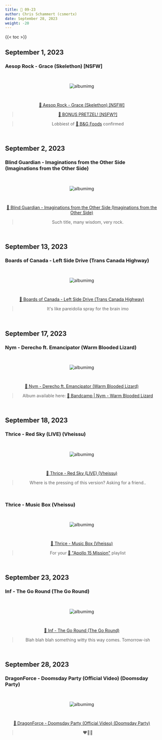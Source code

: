 ```yaml
---
title: 🎸 09-23
author: Chris Schammert (csmertx)
date: September 28, 2023
weight: -20
---
```


<!--more-->

{{< toc >}}

## September 1, 2023
### Aesop Rock - Grace (Skelethon) [NSFW]

<br />
<div style="text-align: center;">

![albumimg](/Blog/music/images/aesop_rock_skelethon_digipak.jpg "Aesop Rock - Skelethon (Digipak CD) - Album Art")

<br />

[🔗 Aesop Rock - Grace (Skelethon) [NSFW]](https://www.youtube.com/watch?v=4bX_RtIo2hY "YouTube | Aesop Rock - Grace (Skelethon)")
> [🔗 BONUS PRETZEL! [NSFW?]](https://www.youtube.com/watch?v=5gA-1bpXarY "YouTube | ATHF and Sealab 2021 crossover")

> Lobbiest of [🔗 B&G Foods](https://en.wikipedia.org/wiki/B%26G_Foods "Wikipedia | B&G Foods") confirmed
</div>
<br />

## September 2, 2023
### Blind Guardian - Imaginations from the Other Side (Imaginations from the Other Side)

<br />
<div style="text-align: center;">

![albumimg](/Blog/music/images/blind_guardian_imaginations_from_the_other_side.jpg "Blind Guardian - Imaginations from the Other Side - Album Art")

<br />

[🔗 Blind Guardian - Imaginations from the Other Side (Imaginations from the Other Side)](https://www.youtube.com/watch?v=HPG7gYoqpHM "YouTube | Blind Guardian - Imaginations from the Other Side (Imaginations from the Other Side)")
> Such title, many wisdom, very rock.

</div>
<br />

## September 13, 2023
### Boards of Canada - Left Side Drive (Trans Canada Highway)

<br />
<div style="text-align: center;">

![albumimg](/Blog/music/images/boards_of_canada_trans_canada_highway.jpg "Boards of Canada - Trans Canada Highway - Album Art")

<br />

[🔗 Boards of Canada - Left Side Drive (Trans Canada Highway)](https://www.youtube.com/watch?v=nEdMHsQI2eY "YouTube | Boards of Canada - Left Side Drive (Trans Canada Highway)")
> It's like pareidolia spray for the brain imo

</div>
<br />

## September 17, 2023
### Nym - Derecho ft. Emancipator (Warm Blooded Lizard)

<br />
<div style="text-align: center;">

![albumimg](/Blog/music/images/nym_warm_blooded_lizard.png "Nym - Warm Blooded Lizard - Album Art")

<br />

[🔗 Nym - Derecho ft. Emancipator (Warm Blooded Lizard)](https://www.youtube.com/watch?v=2raxfQHXQv4 "YouTube | Nym - Derecho ft. Emancipator (Warm Blooded Lizard)")
> Album available here: [🔗 Bandcamp | Nym - Warm Blooded Lizard](https://nymself.bandcamp.com/album/warm-blooded-lizard "Bandcamp | Nym - Warm Blooded Lizard")

</div>
<br />

## September 18, 2023
### Thrice - Red Sky (LIVE) (Vheissu)

<br />
<div style="text-align: center;">

![albumimg](/Blog/music/images/thrice_vheissu_photo.jpg "Thrice - Vheissu - Music CD Photo")

<br />

[🔗 Thrice - Red Sky (LIVE) (Vheissu)](https://www.youtube.com/watch?v=0tvFaVT9JEg "YouTube | Thrice - Red Sky (LIVE) (Vheissu)")
> Where is the pressing of this version? Asking for a friend..

</div>
<br />

### Thrice - Music Box (Vheissu)

<br />
<div style="text-align: center;">

![albumimg](/Blog/music/images/thrice_vheissu_photo.jpg "Thrice - Vheissu - Music CD Photo")

<br />

[🔗 Thrice - Music Box (Vheissu)](https://www.youtube.com/watch?v=Z-vePSrRtlk "YouTube | Thrice - Music Box (Vheissu)")
> For your [🔗 "Apollo 15 Mission"](https://genius.com/Thrice-music-box-lyrics "Genius Lyrics | Thrice - Music Box (Vheissu)") playlist

</div>
<br />

## September 23, 2023
### Inf - The Go Round (The Go Round)

<br />
<div style="text-align: center;">

![albumimg](/Blog/music/images/inf_the_go_round.jpg "Inf - The Go Round - Album Art")

<br />

[🔗 Inf - The Go Round (The Go Round)](https://www.youtube.com/watch?v=BLLsSlu7Mfs "YouTube | Inf - The Go Round (The Go Round)")
> Blah blah blah something witty this way comes. Tomorrow-ish

</div>
<br />

## September 28, 2023
### DragonForce - Doomsday Party (Official Video) (Doomsday Party)

<br />
<div style="text-align: center;">

![albumimg](/Blog/music/images/dragonforce_doomsday_party.jpg "DragonForce - Doomsday Party - Album Art")

<br />

[🔗 DragonForce - Doomsday Party (Official Video) (Doomsday Party)](https://www.youtube.com/watch?v=H3vd4t1atSM "YouTube | DragonForce - Doomsday Party (Official Video) (Doomsday Party)")
> ❤️‍🔥🤘

</div>
<br />